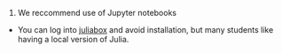 1. We reccommend use of Jupyter notebooks
  * You can log into [juliabox](http://www.juliabox.org) and avoid installation, but many students like having a local version of Julia.
